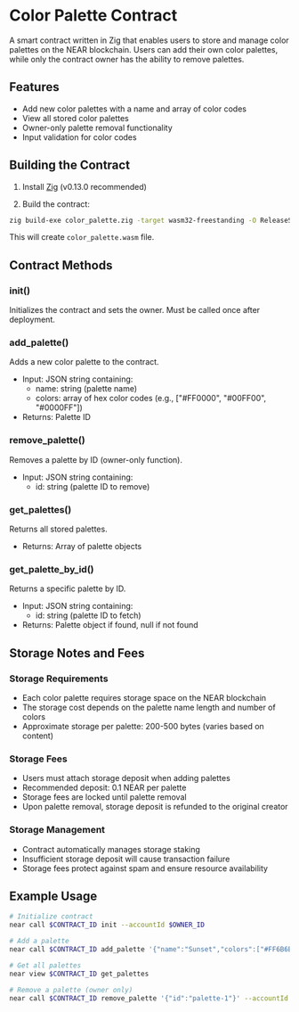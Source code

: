 # Color Palette Contract

A smart contract written in Zig that enables users to store and manage color palettes on the NEAR blockchain. Users can add their own color palettes, while only the contract owner has the ability to remove palettes.

## Features

- Add new color palettes with a name and array of color codes
- View all stored color palettes
- Owner-only palette removal functionality
- Input validation for color codes

## Building the Contract

1. Install [Zig](https://ziglang.org/learn/getting-started/#installing-zig) (v0.13.0 recommended)

2. Build the contract:
```bash
zig build-exe color_palette.zig -target wasm32-freestanding -O ReleaseSmall --export=init --export=add_palette --export=remove_palette --export=get_palettes --export=get_palette_by_id -fno-entry
```

This will create `color_palette.wasm` file.

## Contract Methods

### init()
Initializes the contract and sets the owner. Must be called once after deployment.

### add_palette()
Adds a new color palette to the contract.
- Input: JSON string containing:
  - name: string (palette name)
  - colors: array of hex color codes (e.g., ["#FF0000", "#00FF00", "#0000FF"])
- Returns: Palette ID

### remove_palette()
Removes a palette by ID (owner-only function).
- Input: JSON string containing:
  - id: string (palette ID to remove)

### get_palettes()
Returns all stored palettes.
- Returns: Array of palette objects

### get_palette_by_id()
Returns a specific palette by ID.
- Input: JSON string containing:
  - id: string (palette ID to fetch)
- Returns: Palette object if found, null if not found

## Storage Notes and Fees

### Storage Requirements
- Each color palette requires storage space on the NEAR blockchain
- The storage cost depends on the palette name length and number of colors
- Approximate storage per palette: 200-500 bytes (varies based on content)

### Storage Fees
- Users must attach storage deposit when adding palettes
- Recommended deposit: 0.1 NEAR per palette
- Storage fees are locked until palette removal
- Upon palette removal, storage deposit is refunded to the original creator

### Storage Management
- Contract automatically manages storage staking
- Insufficient storage deposit will cause transaction failure
- Storage fees protect against spam and ensure resource availability

## Example Usage

```bash
# Initialize contract
near call $CONTRACT_ID init --accountId $OWNER_ID

# Add a palette
near call $CONTRACT_ID add_palette '{"name":"Sunset","colors":["#FF6B6B","#4ECDC4","#45B7D1"]}' --accountId $ACCOUNT_ID

# Get all palettes
near view $CONTRACT_ID get_palettes

# Remove a palette (owner only)
near call $CONTRACT_ID remove_palette '{"id":"palette-1"}' --accountId $OWNER_ID
```
